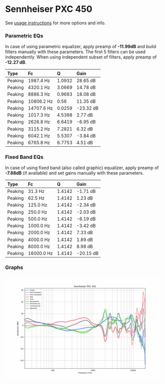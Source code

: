 # Sennheiser PXC 450
See [usage instructions](https://github.com/jaakkopasanen/AutoEq#usage) for more options and info.

### Parametric EQs
In case of using parametric equalizer, apply preamp of **-11.99dB** and build filters manually
with these parameters. The first 5 filters can be used independently.
When using independent subset of filters, apply preamp of **-12.27 dB**.

| Type    | Fc         |      Q | Gain      |
|:--------|:-----------|:-------|:----------|
| Peaking | 1987.4 Hz  | 1.0932 | 28.65 dB  |
| Peaking | 4320.1 Hz  | 3.0669 | 14.78 dB  |
| Peaking | 8886.3 Hz  | 0.9693 | 18.08 dB  |
| Peaking | 10806.2 Hz | 0.56   | 11.35 dB  |
| Peaking | 14707.6 Hz | 0.0259 | -23.32 dB |
| Peaking | 1017.3 Hz  | 4.5398 | 2.77 dB   |
| Peaking | 2626.8 Hz  | 6.6419 | -6.95 dB  |
| Peaking | 3115.2 Hz  | 7.2821 | 6.32 dB   |
| Peaking | 6042.1 Hz  | 5.5307 | -3.84 dB  |
| Peaking | 6765.8 Hz  | 6.7753 | 4.51 dB   |

### Fixed Band EQs
In case of using fixed band (also called graphic) equalizer, apply preamp of **-7.88dB**
(if available) and set gains manually with these parameters.

| Type    | Fc         |      Q | Gain      |
|:--------|:-----------|:-------|:----------|
| Peaking | 31.3 Hz    | 1.4142 | -1.71 dB  |
| Peaking | 62.5 Hz    | 1.4142 | 1.23 dB   |
| Peaking | 125.0 Hz   | 1.4142 | -2.34 dB  |
| Peaking | 250.0 Hz   | 1.4142 | -2.03 dB  |
| Peaking | 500.0 Hz   | 1.4142 | -6.19 dB  |
| Peaking | 1000.0 Hz  | 1.4142 | -3.42 dB  |
| Peaking | 2000.0 Hz  | 1.4142 | 7.33 dB   |
| Peaking | 4000.0 Hz  | 1.4142 | 1.89 dB   |
| Peaking | 8000.0 Hz  | 1.4142 | 8.98 dB   |
| Peaking | 16000.0 Hz | 1.4142 | -20.15 dB |

### Graphs
![](./Sennheiser%20PXC%20450.png)